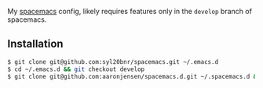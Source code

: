 My [spacemacs][1] config, likely requires features only in the `develop` branch of spacemacs.

## Installation

```bash
$ git clone git@github.com:syl20bnr/spacemacs.git ~/.emacs.d
$ cd ~/.emacs.d && git checkout develop
$ git clone git@github.com:aaronjensen/spacemacs.d.git ~/.spacemacs.d && ~/.spacemacs.d/setup.sh
```

[1]: https://github.com/syl20bnr/spacemacs
